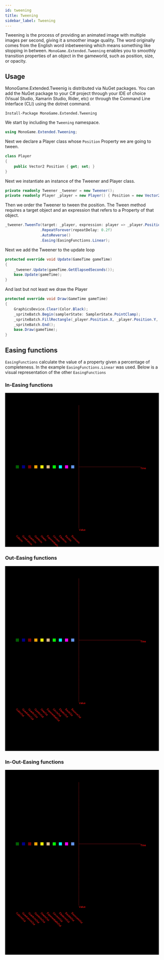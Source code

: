 ```yaml
---
id: tweening
title: Tweening
sidebar_label: Tweening
---
```


Tweening is the process of providing an animated image with multiple images per second, giving it a smoother image quality.
The word originally comes from the English word inbetweening which means something like stopping in between. 
`MonoGame.Extended.Tweening` enables you to smoothly transition properties of an object in the gameworld, such as position, size, or opacity.

## Usage

MonoGame.Extended.Tweenig is distributed via NuGet packages. You can add the NuGet package to your C# project through your IDE of choice (Visual Studio, Xamarin Studio, Rider, etc) or through the Command Line Interface (CLI) using the dotnet command.

```
Install-Package MonoGame.Extended.Tweening
```

We start by including the `Tweening` namespace.
```csharp
using MonoGame.Extended.Tweening;
```

Next we declare a Player class whose `Position`
Property we are going to tween.
```csharp
class Player
{
    public Vector2 Position { get; set; }
}
```

Next we instantiate an instance of the Tweener and Player class.
```csharp
private readonly Tweener _tweener = new Tweener();
private readonly Player _player = new Player() { Position = new Vector2(200, 50) };
```

Then we order the Tweener to tween the position.
The Tween method requires a target object and an expression that refers to a Property of that object.
```csharp
_tweener.TweenTo(target: _player, expression: player => _player.Position, toValue: new Vector2(550, 50), duration: 2, delay: 1)
                .RepeatForever(repeatDelay: 0.2f)
                .AutoReverse()
                .Easing(EasingFunctions.Linear);
```

Next we add the Tweener to the update loop
```csharp
protected override void Update(GameTime gameTime)
{
    _tweener.Update(gameTime.GetElapsedSeconds());
    base.Update(gameTime);
}
```

And last but not least we draw the Player
```csharp
protected override void Draw(GameTime gameTime)
{
    GraphicsDevice.Clear(Color.Black);
    _spriteBatch.Begin(samplerState: SamplerState.PointClamp);
    _spriteBatch.FillRectangle(_player.Position.X, _player.Position.Y, Size.X, Size.Y, Color.Red);
    _spriteBatch.End();
    base.Draw(gameTime);
}
```

## Easing functions
`EasingFunctions` calculate the value of a property given a percentage of completeness.
In the example `EasingFunctions.Linear` was used. Below is a visual representation of the other `EasingFunctions`

### In-Easing functions
![In-Easing functions](inEasing.gif)

### Out-Easing functions
![Out-Easing functions](outEasing.gif)

### In-Out-Easing functions
![In-Out-Easing functions](inOutEasing.gif)